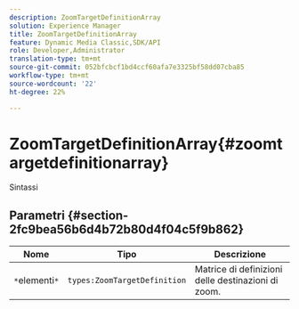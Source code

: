 ```yaml
---
description: ZoomTargetDefinitionArray
solution: Experience Manager
title: ZoomTargetDefinitionArray
feature: Dynamic Media Classic,SDK/API
role: Developer,Administrator
translation-type: tm+mt
source-git-commit: 052bfcbcf1bd4ccf60afa7e3325bf58dd07cba85
workflow-type: tm+mt
source-wordcount: '22'
ht-degree: 22%

---
```



# ZoomTargetDefinitionArray{#zoomtargetdefinitionarray}

Sintassi

## Parametri {#section-2fc9bea56b6d4b72b80d4f04c5f9b862}

| Nome | Tipo | Descrizione |
|---|---|---|
| `*`elementi`*` | `types:ZoomTargetDefinition` | Matrice di definizioni delle destinazioni di zoom. |

